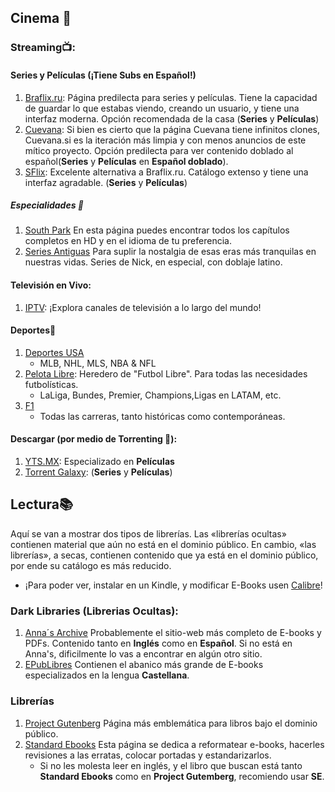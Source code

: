 ## Cinema 🍿

### Streaming📺:

#### Series y Películas (¡Tiene Subs en Español!)
1. [Braflix.ru](https://www.braflix.ru/): Página predilecta para series y películas. Tiene la capacidad de guardar lo que estabas viendo, creando un usuario, y tiene una interfaz moderna. Opción recomendada de la casa (**Series** y **Películas**)
2. [Cuevana](https://cuevana.si/): Si bien es cierto que la página Cuevana tiene infinitos clones, Cuevana.si es la iteración más limpia y con menos anuncios de este mítico proyecto. Opción predilecta para ver contenido doblado al español(**Series** y **Películas** en **Español doblado**).
3. [SFlix](https://theflixertv.to/home): Excelente alternativa a Braflix.ru. Catálogo extenso y tiene una interfaz agradable. (**Series** y **Películas**)

##### Especialidades 🔎
1. [South Park](https://www.southpark.lat) En esta página puedes encontrar todos los capítulos completos en HD y en el idioma de tu preferencia.
2. [Series Antiguas](https://seriesantiguas.com/) Para suplir la nostalgia de esas eras más tranquilas en nuestras vidas. Series de Nick, en especial, con doblaje latino.

#### Televisión en Vivo:
1. [IPTV](https://dev-iptv.web.app/#US): ¡Explora canales de televisión a lo largo del mundo!

#### Deportes🏅

1. [Deportes USA](https://streameasts.net/)
    - MLB, NHL, MLS, NBA & NFL
2. [Pelota Libre](https://pelotalibre.org/): Heredero de "Futbol Libre". Para todas las necesidades futbolísticas.
    - LaLiga, Bundes, Premier, Champions,Ligas en LATAM, etc.
3. [F1](https://f1fullraces.com/) 
    - Todas las carreras, tanto históricas como contemporáneas.

#### Descargar (por medio de Torrenting 🧲):

1. [YTS.MX](https://yts.mx/): Especializado en **Películas**
2. [Torrent Galaxy](https://torrentgalaxy.to/): (**Series** y **Películas**)

## Lectura📚

Aquí se van a mostrar dos tipos de librerías. Las «librerías ocultas» contienen material que aún no está en el dominio público. En cambio, «las librerías», a secas, contienen contenido que ya está en el dominio público, por ende su catálogo es más reducido.

- ¡Para poder ver, instalar en un Kindle, y modificar E-Books usen [Calibre](Software.md)!

### Dark Libraries (Librerias Ocultas):
1. [Anna´s Archive](https://annas-archive.org/) Probablemente el sitio-web más completo de E-books y PDFs. Contenido tanto en **Inglés** como en **Español**. Si no está en Anna's, dificilmente lo vas a encontrar en algún otro sitio.
2. [EPubLibres](https://www.epublibre.org/inicio/index) Contienen el abanico más grande de E-books especializados en la lengua **Castellana**.

### Librerías 
1. [Project Gutenberg](https://www.gutenberg.org/) Página más emblemática para libros bajo el dominio público.
2. [Standard Ebooks](https://standardebooks.org/) Esta página se dedica a reformatear e-books, hacerles revisiones a las erratas, colocar portadas y estandarizarlos. 
    - Si no les molesta leer en inglés, y el libro que buscan está tanto **Standard Ebooks** como en **Project Gutemberg**, recomiendo usar **SE**.




